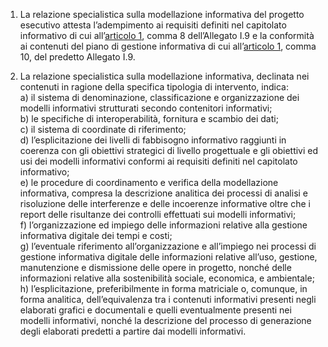1. La relazione specialistica sulla modellazione informativa del progetto esecutivo attesta l’adempimento ai requisiti definiti nel capitolato informativo di cui all’[articolo 1](/index.html?article=allegato-1.9-articolo-1&version=2), comma 8 dell’Allegato I.9 e la conformità ai contenuti del piano di gestione informativa di cui all’[articolo 1](/index.html?article=allegato-1.9-articolo-1&version=2), comma 10, del predetto Allegato I.9. 

2. La relazione specialistica sulla modellazione informativa, declinata nei contenuti in ragione della specifica tipologia di intervento, indica: <br>a) il sistema di denominazione, classificazione e organizzazione dei modelli informativi strutturati secondo contenitori informativi; <br>b) le specifiche di interoperabilità, fornitura e scambio dei dati;<br>c) il sistema di coordinate di riferimento; <br>d) l’esplicitazione dei livelli di fabbisogno informativo raggiunti in coerenza con gli obiettivi strategici di livello progettuale e gli obiettivi ed usi dei modelli informativi conformi ai requisiti definiti nel capitolato informativo; <br>e) le procedure di coordinamento e verifica della modellazione informativa, compresa la descrizione analitica dei processi di analisi e risoluzione delle interferenze e delle incoerenze informative oltre che i report delle risultanze dei controlli effettuati sui modelli informativi; <br>f) l’organizzazione ed impiego delle informazioni relative alla gestione informativa digitale dei tempi e costi; <br>g) l’eventuale riferimento all’organizzazione e all’impiego nei processi di gestione informativa digitale delle informazioni relative all’uso, gestione, manutenzione e dismissione delle opere in progetto, nonché delle informazioni relative alla sostenibilità sociale, economica, e ambientale; <br>h) l’esplicitazione, preferibilmente in forma matriciale o, comunque, in forma analitica, dell’equivalenza tra i contenuti informativi presenti negli elaborati grafici e documentali e quelli eventualmente presenti nei modelli informativi, nonché la descrizione del processo di generazione degli elaborati predetti a partire dai modelli informativi. 

 
